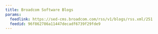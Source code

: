 ```yaml
---
title: Broadcom Software Blogs
params:
  feedlink: https://sed-cms.broadcom.com/rss/v1/blogs/rss.xml/251
  feedid: 96f862786a11447decadf6739f29fde9
---
```

